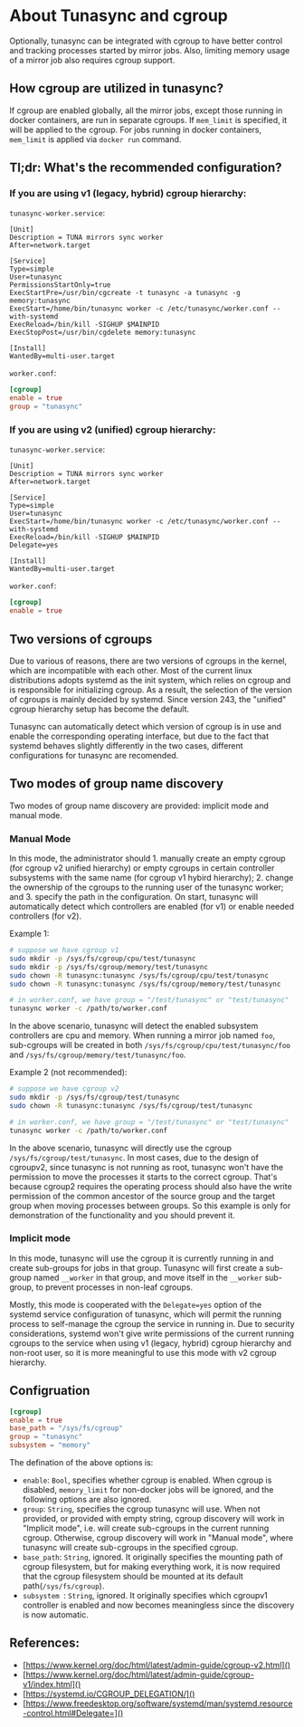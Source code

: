 # About Tunasync and cgroup

Optionally, tunasync can be integrated with cgroup to have better control and tracking processes started by mirror jobs. Also, limiting memory usage of a mirror job also requires cgroup support. 

## How cgroup are utilized in tunasync?

If cgroup are enabled globally, all the mirror jobs, except those running in docker containers, are run in separate cgroups. If `mem_limit` is specified, it will be applied to the cgroup. For jobs running in docker containers, `mem_limit` is applied via `docker run` command.


## Tl;dr: What's the recommended configuration?

### If you are using v1 (legacy, hybrid) cgroup hierarchy:

`tunasync-worker.service`:

```
[Unit]
Description = TUNA mirrors sync worker
After=network.target

[Service]
Type=simple
User=tunasync
PermissionsStartOnly=true
ExecStartPre=/usr/bin/cgcreate -t tunasync -a tunasync -g memory:tunasync
ExecStart=/home/bin/tunasync worker -c /etc/tunasync/worker.conf --with-systemd
ExecReload=/bin/kill -SIGHUP $MAINPID
ExecStopPost=/usr/bin/cgdelete memory:tunasync

[Install]
WantedBy=multi-user.target
```

`worker.conf`:

``` toml
[cgroup]
enable = true
group = "tunasync"
```

### If you are using v2 (unified) cgroup hierarchy:

`tunasync-worker.service`:

```
[Unit]
Description = TUNA mirrors sync worker
After=network.target

[Service]
Type=simple
User=tunasync
ExecStart=/home/bin/tunasync worker -c /etc/tunasync/worker.conf --with-systemd
ExecReload=/bin/kill -SIGHUP $MAINPID
Delegate=yes

[Install]
WantedBy=multi-user.target
```

`worker.conf`:

``` toml
[cgroup]
enable = true
```


## Two versions of cgroups

Due to various of reasons, there are two versions of cgroups in the kernel, which are incompatible with each other. Most of the current linux distributions adopts systemd as the init system, which relies on cgroup and is responsible for initializing cgroup. As a result, the selection of the version of cgroups is mainly decided by systemd. Since version 243, the "unified" cgroup hierarchy setup has become the default. 

Tunasync can automatically detect which version of cgroup is in use and enable the corresponding operating interface, but due to the fact that systemd behaves slightly differently  in the two cases, different configurations for tunasync are recomended.

## Two modes of group name discovery

Two modes of group name discovery are provided: implicit mode and manual mode.

### Manual Mode

In this mode, the administrator should 1. manually create an empty cgroup (for cgroup v2 unified hierarchy) or empty cgroups in certain controller subsystems with the same name (for cgroup v1 hybird hierarchy); 2. change the ownership of the cgroups to the running user of the tunasync worker; and 3. specify the path in the configuration. On start, tunasync will automatically detect which controllers are enabled (for v1) or enable needed controllers (for v2).

Example 1:

``` bash
# suppose we have cgroup v1
sudo mkdir -p /sys/fs/cgroup/cpu/test/tunasync
sudo mkdir -p /sys/fs/cgroup/memory/test/tunasync
sudo chown -R tunasync:tunasync /sys/fs/cgroup/cpu/test/tunasync
sudo chown -R tunasync:tunasync /sys/fs/cgroup/memory/test/tunasync

# in worker.conf, we have group = "/test/tunasync" or "test/tunasync"
tunasync worker -c /path/to/worker.conf
```

In the above scenario, tunasync will detect the enabled subsystem controllers are cpu and memory. When running a mirror job named `foo`, sub-cgroups will be created in both `/sys/fs/cgroup/cpu/test/tunasync/foo` and `/sys/fs/cgroup/memory/test/tunasync/foo`.

Example 2 (not recommended):

``` bash
# suppose we have cgroup v2
sudo mkdir -p /sys/fs/cgroup/test/tunasync
sudo chown -R tunasync:tunasync /sys/fs/cgroup/test/tunasync

# in worker.conf, we have group = "/test/tunasync" or "test/tunasync"
tunasync worker -c /path/to/worker.conf
```

In the above scenario, tunasync will directly use the cgroup `/sys/fs/cgroup/test/tunasync`. In most cases, due to the design of cgroupv2, since tunasync is not running as root, tunasync won't have the permission to move the processes it starts to the correct cgroup. That's because cgroup2 requires the operating process should also have the write permission of the common ancestor of the source group and the target group when moving processes between groups. So this example is only for demonstration of the functionality and you should prevent it.

### Implicit mode

In this mode, tunasync will use the cgroup it is currently running in and create sub-groups for jobs in that group. Tunasync will first create a sub-group named `__worker` in that group, and move itself in the `__worker` sub-group, to prevent processes in non-leaf cgroups.

Mostly, this mode is cooperated with the `Delegate=yes` option of the systemd service configuration of tunasync, which will permit the running process to self-manage the cgroup the service in running in. Due to security considerations, systemd won't give write permissions of the current running cgroups to the service when using v1 (legacy, hybrid) cgroup hierarchy and non-root user, so it is more meaningful to use this mode with v2 cgroup hierarchy.


## Configruation 

``` toml
[cgroup]
enable = true
base_path = "/sys/fs/cgroup"
group = "tunasync"
subsystem = "memory"
```

The defination of the above options is:

* `enable`: `Bool`, specifies whether cgroup is enabled. When cgroup is disabled, `memory_limit` for non-docker jobs will be ignored, and the following options are also ignored.
* `group`: `String`, specifies the cgroup tunasync will use. When not provided, or provided with empty string, cgroup discovery will work in "Implicit mode", i.e. will create sub-cgroups in the current running cgroup. Otherwise, cgroup discovery will work in "Manual mode", where tunasync will create sub-cgroups in the specified cgroup.
* `base_path`: `String`, ignored. It originally specifies the mounting path of cgroup filesystem, but for making everything work, it is now required that the cgroup filesystem should be mounted at its default path(`/sys/fs/cgroup`).
* `subsystem `: `String`, ignored. It originally specifies which cgroupv1 controller is enabled and now becomes meaningless since the discovery is now automatic.

## References:

* [https://www.kernel.org/doc/html/latest/admin-guide/cgroup-v2.html]()
* [https://www.kernel.org/doc/html/latest/admin-guide/cgroup-v1/index.html]()
* [https://systemd.io/CGROUP_DELEGATION/]()
* [https://www.freedesktop.org/software/systemd/man/systemd.resource-control.html#Delegate=]()
